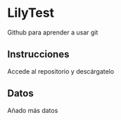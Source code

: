 # LilyTest
Github para aprender a usar git

## Instrucciones
Accede al repositorio y descárgatelo

## Datos
Añado más datos
